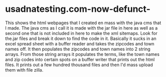 ﻿# usadnatesting.com-now-defunct-
This shows the html webpages that I created en mass with the java cms that I made.
The java cms as I call it is made with the jar file in here as well as a second one that is not included in here to make the xml sitemaps.
Look for the.jar files and break it down to find the code in it. Basically it sucks in an excel spread sheet with a buffer reader and takes the zipcodes and town names off.
It then populates the zipcodes and town names into 2 string arrays.
From those string arrays it populates the terms, like the town names and zip codes into certain spots on a buffer writer that prints out the html files.
It prints out a few hundred thousand files and then I'd mass upload them with file zilla. 

